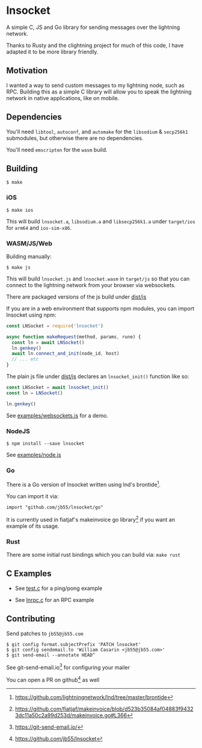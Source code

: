 
# lnsocket

A simple C, JS and Go library for sending messages over the lightning network.

Thanks to Rusty and the clightning project for much of this code, I have
adapted it to be more library friendly.


## Motivation

I wanted a way to send custom messages to my lightning node, such as RPC.
Building this as a simple C library will allow you to speak the lightning
network in native applications, like on mobile.


## Dependencies

You'll need `libtool`, `autoconf`, and `automake` for the `libsodium` &
`secp256k1` submodules, but otherwise there are no dependencies.

You'll need `emscripten` for the `wasm` build.

## Building

    $ make

### iOS

    $ make ios

This will build `lnsocket.a`, `libsodium.a` and `libsecp256k1.a` under
`target/ios` for `arm64` and `ios-sim-x86`.


### WASM/JS/Web

Building manually:

    $ make js

This will build `lnsocket.js` and `lnsocket.wasm` in `target/js` so that you
can connect to the lightning network from your browser via websockets. 

There are packaged versions of the js build under [dist/js](dist/js)

If you are in a web environment that supports npm modules, you can import
lnsocket using npm:

```js
const LNSocket = require('lnsocket')

async function makeRequest(method, params, rune) {
  const ln = await LNSocket()
  ln.genkey()
  await ln.connect_and_init(node_id, host)
  // ... etc
}
```

The plain js file under [dist/js](dist/js) declares an `lnsocket_init()`
function like so:

```js
const LNSocket = await lnsocket_init()
const ln = LNSocket()

ln.genkey()
```

See [examples/websockets.js](examples/websockets.js) for a demo.

### NodeJS

    $ npm install --save lnsocket

See [examples/node.js](examples/node.js)

### Go

There is a Go version of lnsocket written using lnd's brontide[^3].

You can import it via:

    import "github.com/jb55/lnsocket/go"

It is currently used in fiatjaf's makeinvoice go library[^4] if you want an
example of its usage.

### Rust

There are some initial rust bindings which you can build via: `make rust`

## C Examples

* See [test.c](test.c) for a ping/pong example

* See [lnrpc.c](lnrpc.c) for an RPC example

## Contributing

Send patches to `jb55@jb55.com`

    $ git config format.subjectPrefix 'PATCH lnsocket'
    $ git config sendemail.to 'William Casarin <jb55@jb55.com>'
    $ git send-email --annotate HEAD^

See git-send-email.io[^1] for configuring your mailer

You can open a PR on github[^2] as well

[^1]: https://git-send-email.io/
[^2]: https://github.com/jb55/lnsocket
[^3]: https://github.com/lightningnetwork/lnd/tree/master/brontide
[^4]: https://github.com/fiatjaf/makeinvoice/blob/d523b35084af04883f94323dc11a50c2a99d253d/makeinvoice.go#L366
